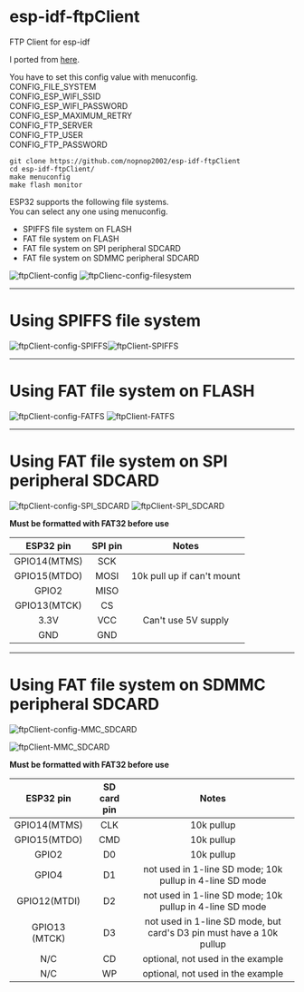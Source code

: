 # esp-idf-ftpClient
FTP Client for esp-idf

I ported from [here](https://github.com/JohnnyB1290/ESP32-FTP-Client).   

You have to set this config value with menuconfig.   
CONFIG_FILE_SYSTEM   
CONFIG_ESP_WIFI_SSID   
CONFIG_ESP_WIFI_PASSWORD   
CONFIG_ESP_MAXIMUM_RETRY   
CONFIG_FTP_SERVER   
CONFIG_FTP_USER   
CONFIG_FTP_PASSWORD   

```
git clone https://github.com/nopnop2002/esp-idf-ftpClient
cd esp-idf-ftpClient/
make menuconfig
make flash monitor
```

ESP32 supports the following file systems.   
You can select any one using menuconfig.   
- SPIFFS file system on FLASH   
- FAT file system on FLASH   
- FAT file system on SPI peripheral SDCARD   
- FAT file system on SDMMC peripheral SDCARD   

![ftpClient-config](https://user-images.githubusercontent.com/6020549/65889407-2b489c80-e3dc-11e9-9e6c-acae8f69880f.jpg)
![ftpClienc-config-filesystem](https://user-images.githubusercontent.com/6020549/65959000-c2b8f880-e48b-11e9-99d2-7cdf1cd7efc8.jpg)

---

# Using SPIFFS file system

![ftpClient-config-SPIFFS](https://user-images.githubusercontent.com/6020549/65889414-2f74ba00-e3dc-11e9-9358-91db0a9f536a.jpg)![ftpClient-SPIFFS](https://user-images.githubusercontent.com/6020549/65889527-5fbc5880-e3dc-11e9-96be-123e43268388.jpg)

---

# Using FAT file system on FLASH

![ftpClient-config-FATFS](https://user-images.githubusercontent.com/6020549/65889428-326faa80-e3dc-11e9-9aca-6d37030ddf47.jpg)
![ftpClient-FATFS](https://user-images.githubusercontent.com/6020549/65889548-64810c80-e3dc-11e9-96e0-8207b9d3fe9e.jpg)

---

# Using FAT file system on SPI peripheral SDCARD

![ftpClient-config-SPI_SDCARD](https://user-images.githubusercontent.com/6020549/65959025-dd8b6d00-e48b-11e9-9f79-6a4aa50c07b3.jpg)
![ftpClient-SPI_SDCARD](https://user-images.githubusercontent.com/6020549/65959028-e2502100-e48b-11e9-8da4-79bbb0c0a8ec.jpg)

__Must be formatted with FAT32 before use__

|ESP32 pin|SPI pin|Notes|
|:-:|:-:|:-:|
|GPIO14(MTMS)|SCK||
|GPIO15(MTDO)|MOSI|10k pull up if can't mount|
|GPIO2|MISO||
|GPIO13(MTCK)|CS|| 
|3.3V|VCC|Can't use 5V supply|
|GND|GND||

---

# Using FAT file system on SDMMC peripheral SDCARD

![ftpClient-config-MMC_SDCARD](https://user-images.githubusercontent.com/6020549/65959060-f3009700-e48b-11e9-8fa8-d3f9572e7c08.jpg)

![ftpClient-MMC_SDCARD](https://user-images.githubusercontent.com/6020549/65959066-f72cb480-e48b-11e9-96df-a7cc0dbdba32.jpg)

__Must be formatted with FAT32 before use__

|ESP32 pin|SD card pin|Notes|
|:-:|:-:|:-:|
|GPIO14(MTMS)|CLK|10k pullup|
|GPIO15(MTDO)|CMD|10k pullup|
|GPIO2|D0|10k pullup|
|GPIO4|D1|not used in 1-line SD mode; 10k pullup in 4-line SD mode|
|GPIO12(MTDI)|D2|not used in 1-line SD mode; 10k pullup in 4-line SD mode|
|GPIO13 (MTCK)|D3|not used in 1-line SD mode, but card's D3 pin must have a 10k pullup
|N/C|CD|optional, not used in the example|
|N/C|WP|optional, not used in the example|

